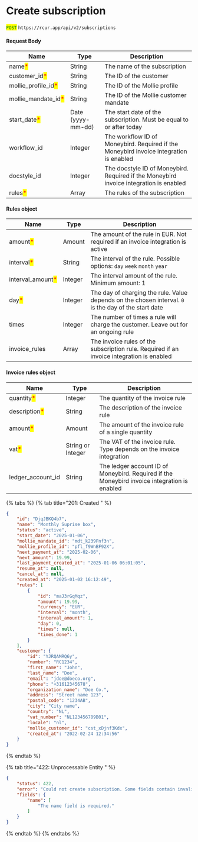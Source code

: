 # Create subscription

<mark style="color:green;">`POST`</mark> `https://rcur.app/api/v2/subscriptions`

#### Request Body

| Name                                                  | Type              | Description                                                                            |
| ----------------------------------------------------- | ----------------- | -------------------------------------------------------------------------------------- |
| name<mark style="color:red;">\*</mark>                | String            | The name of the subscription                                                           |
| customer\_id<mark style="color:red;">\*</mark>        | String            | The ID of the customer                                                                 |
| mollie\_profile\_id<mark style="color:red;">\*</mark> | String            | The ID of the Mollie profile                                                           |
| mollie\_mandate\_id<mark style="color:red;">\*</mark> | String            | The ID of the Mollie customer mandate                                                  |
| start\_date<mark style="color:red;">\*</mark>         | Date (yyyy-mm-dd) | The start date of the subscription. Must be equal to or after today                    |
| workflow\_id                                          | Integer           | The workflow ID of Moneybird. Required if the Moneybird invoice integration is enabled |
| docstyle\_id                                          | Integer           | The docstyle ID of Moneybird. Required if the Moneybird invoice integration is enabled |
| rules<mark style="color:red;">\*</mark>               | Array             | The rules of the subscription                                                          |

#### Rules object

| Name                                               | Type    | Description                                                                                          |
| -------------------------------------------------- | ------- | ---------------------------------------------------------------------------------------------------- |
| amount<mark style="color:red;">\*</mark>           | Amount  | The amount of the rule in EUR. Not required if an invoice integration is active                      |
| interval<mark style="color:red;">\*</mark>         | String  | The interval of the rule. Possible options: `day` `week` `month` `year`                              |
| interval\_amount<mark style="color:red;">\*</mark> | Integer | The interval amount of the rule. Minimum amount: 1                                                   |
| day<mark style="color:red;">\*</mark>              | Integer | The day of charging the rule. Value depends on the chosen interval. `0` is the day of the start date |
| times                                              | Integer | The number of times a rule will charge the customer. Leave out for an ongoing rule                   |
| invoice\_rules                                     | Array   | The invoice rules of the subscription rule. Required if an invoice integration is enabled            |

#### Invoice rules object

| Name                                          | Type              | Description                                                                                  |
| --------------------------------------------- | ----------------- | -------------------------------------------------------------------------------------------- |
| quantity<mark style="color:red;">\*</mark>    | Integer           | The quantity of the invoice rule                                                             |
| description<mark style="color:red;">\*</mark> | String            | The description of the invoice rule                                                          |
| amount<mark style="color:red;">\*</mark>      | Amount            | The amount of the invoice rule of a single quantity                                          |
| vat<mark style="color:red;">\*</mark>         | String or Integer | The VAT of the invoice rule. Type depends on the invoice integration                         |
| ledger\_account\_id                           | String            | The ledger account ID of Moneybird. Required if the Moneybird invoice integration is enabled |

{% tabs %}
{% tab title="201: Created " %}
```json
{
    "id": "DjqJBKQ4b7",
    "name": "Monthly Suprise box",
    "status": "active",
    "start_date": "2025-01-06",
    "mollie_mandate_id": "mdt_k239Fnf3n",
    "mollie_profile_id": "pfl_f9WnBF92X",
    "next_payment_at": "2025-02-06",
    "next_amount": 19.99,
    "last_payment_created_at": "2025-01-06 06:01:05",
    "resume_at": null,
    "cancel_at": null,
    "created_at": "2025-01-02 16:12:49",
    "rules": [
        {
            "id": "maJ3rGqMqz",
            "amount": 19.99,
            "currency": "EUR",
            "interval": "month",
            "interval_amount": 1,
            "day": 0,
            "times": null,
            "times_done": 1
        }
    ],
    "customer": {
        "id": "YJRQAMRQ6y",
        "number": "RC1234",
        "first_name": "John",
        "last_name": "Doe",
        "email": "jdoe@doeco.org",
        "phone": "+31612345678",
        "organization_name": "Doe Co.",
        "address": "Street name 123",
        "postal_code": "1234AB",
        "city": "City name",
        "country": "NL",
        "vat_number": "NL123456789B01",
        "locale": "nl",
        "mollie_customer_id": "cst_xDjnf3Kdx",
        "created_at": "2022-02-24 12:34:56"
    }
}
```
{% endtab %}

{% tab title="422: Unprocessable Entity " %}
```json
{
    "status": 422,
    "error": "Could not create subscription. Some fields contain invalid data",
    "fields": {
        "name": [
            "The name field is required."
        ]
    }
}
```
{% endtab %}
{% endtabs %}
